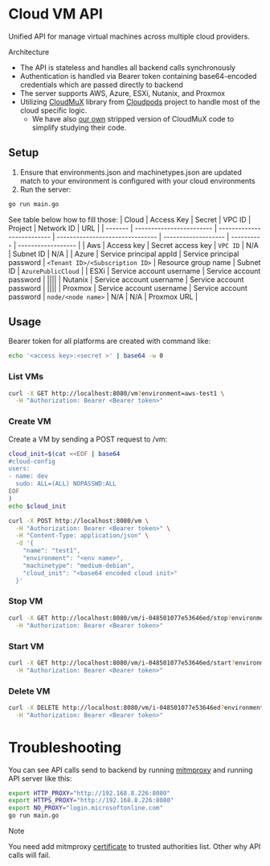 # Cloud VM API
Unified API for manage virtual machines across multiple cloud providers.


Architecture
* The API is stateless and handles all backend calls synchronously
* Authentication is handled via Bearer token containing base64-encoded credentials which are passed directly to backend
* The server supports AWS, Azure, ESXi, Nutanix, and Proxmox
* Utilizing [CloudMuX](https://github.com/yunionio/cloudmux/) library from [Cloudpods](https://www.cloudpods.org) project to handle most of the cloud specific logic.
  * We have also [our own](https://github.com/mistcommunity/cloudmux) stripped version of CloudMuX code to simplify studying their code.

## Setup
1. Ensure that environments.json and machinetypes.json are updated match to your environment is configured with your cloud environments
2. Run the server:
```bash
go run main.go 
```
See table below how to fill those:
| Cloud   | Access Key               | Secret                     | VPC ID                          | Project             | Network ID | URL                |
| ------- | ------------------------ | -------------------------- | ------------------------------- | ------------------- | ---------- | ------------------ |
| Aws     | Access key               | Secret access key          | `VPC ID`                        | N/A                 | Subnet ID  | N/A                |
| Azure   | Service principal appId  | Service principal password | `<Tenant ID>/<Subscription ID>` | Resource group name | Subnet ID  | `AzurePublicCloud` |
| ESXi    | Service account username | Service account password   | ||||
| Nutanix | Service account username | Service account password   | ||||
| Proxmox | Service account username | Service account password   | `node/<node name>`              | N/A                 | N/A        | Proxmox URL        |

## Usage
Bearer token for all platforms are created with command like:
```bash
echo '<access key>:<secret >' | base64 -w 0
```

### List VMs
```bash
curl -X GET http://localhost:8080/vm?environment=aws-test1 \
  -H "Authorization: Bearer <Bearer token>"
```

### Create VM
Create a VM by sending a POST request to /vm:
```bash
cloud_init=$(cat <<EOF | base64
#cloud-config
users:
- name: dev
  sudo: ALL=(ALL) NOPASSWD:ALL
EOF
)
echo $cloud_init

curl -X POST http://localhost:8080/vm \
  -H "Authorization: Bearer <Bearer token>" \
  -H "Content-Type: application/json" \
  -d '{
    "name": "test1",
    "environment": "<env name>",
    "machinetype": "medium-debian",
    "cloud_init": "<base64 encoded cloud init>"
  }'
```

### Stop VM
```bash
curl -X GET http://localhost:8080/vm/i-048501077e53646ed/stop?environment=aws-test1 \
  -H "Authorization: Bearer <Bearer token>"
```

### Start VM
```bash
curl -X GET http://localhost:8080/vm/i-048501077e53646ed/start?environment=aws-test1 \
  -H "Authorization: Bearer <Bearer token>"
```

### Delete VM
```bash
curl -X DELETE http://localhost:8080/vm/i-048501077e53646ed?environment=aws-test1 \
  -H "Authorization: Bearer <Bearer token>"
```

# Troubleshooting
You can see API calls send to backend by running [mitmproxy](https://mitmproxy.org)
and running API server like this:
```bash
export HTTP_PROXY="http://192.168.8.226:8080"
export HTTPS_PROXY="http://192.168.8.226:8080"
export NO_PROXY="login.microsoftonline.com"
go run main.go
```

> [!NOTE]
> You need add mitmproxy [certificate](https://docs.mitmproxy.org/stable/concepts/certificates/) to trusted authorities list.
Other why API calls will fail.
